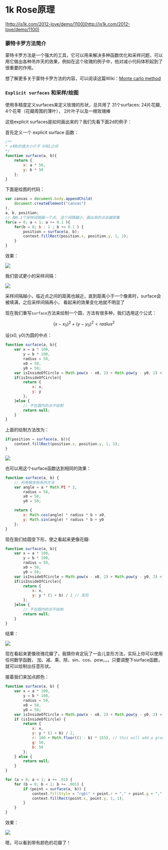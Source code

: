 # 1k Rose原理

[http://js1k.com/2012-love/demo/1100](http://js1k.com/2012-love/demo/1100)

### 蒙特卡罗方法简介

蒙特卡罗方法是一个强大的工具，它可以用来解决多种函数优化和采样问题，可以用它做出各种吊炸天的效果，例如在这个玫瑰的例子中，他对减小代码体积起到了很重要的作用。

想了解更多关于蒙特卡罗方法的内容，可以阅读这篇Wiki：[Monte carlo method](http://en.wikipedia.org/wiki/Monte_carlo_method)

### `Explicit surfaces` 和采样/绘图

使用多精度定义surfaces来定义玫瑰的形状，总共用了 31个surfaces: 24片花瓣, 4个花萼（花瓣周围的薄叶）， 2片叶子以及一根玫瑰棒

这些explicit surfaces是如何画出来的？我们先看下面2d的例子：

首先定义一个 explicit surface 函数：

```js
/**
* a和b的值大小介于 0和1之间
*/
function surface(a, b){
    return {
        x: a * 50,
        y: b * 50
    };
}
```

下面是绘图的代码：

```js
var canvas = document.body.appendChild(
    document.createElement("canvas")
),
a, b, position;
// 每0.1个采样间隔画一个点, 这个间隔越小，画出来的点会越密集
for(a = 0; a < 1; a += 0.1 ){
    for(b = 0; b : 1 ; b += 0.1 ) {
        position = surface(a, b);
        context.fillRect(position.x, position.y, 1, 1);
    }
}
```

效果：

![](../../assets/013/1k%20Rose%20原理.md-1501990605000.png)

我们尝试更小的采样间隔：

![](../../assets/013/1k%20Rose%20原理.md-1501990721000.png)

采样间隔越小，临近点之间的距离也越近，直到距离小于一个像素时，surface会被填满，之后采样间隔再小， 看起来的效果变化地就不明显了

现在我们重写`surface`方法来绘制一个圆，方法有很多种，我们选用这个公式：

$$(x - x_0) ^ 2 + (y - y_0) ^ 2 < radius ^ 2$$

设(x0, y0)为圆的中点：

```js
function surface(a, b){
    var x = a * 100,
        y = b * 100,
        radius = 50,
        x0 = 50,
        y0 = 50;
    var isInsideOfCircle = Math.pow(x - x0, 2) + Math.pow(y - y0, 2) < radius * radius;
    if(isInsideOfCircle){
        return {
            x: x,
            y: y
        };
    }else {
        // 不在圆内的点不绘制
        return null;
    }
}
```

上面的绘制方法改为：

```js
if(position = surface(a, b)){
    context.fillRect(position.x, position.y, 1, 1);
}
```

![](../../assets/013/1k%20Rose%20原理.md-1501991295000.png)

也可以用这个surface函数达到相同的效果：

```js
function surface(a, b) {
    // 利用极坐标系的方法
    var angle = a * Math.PI * 2,
        radius = 50,
        x0 = 50,
        y0 = 50;

    return {
        x: Math.cos(angle) * radius * b + x0,
        y: Math.sin(angle) * radius * b + y0
    };
}
```

现在我们给圆变下形，使之看起来更像花瓣:

```js
function surface(a, b){
    var x = a * 100,
        y = b * 100,
        radius = 50,
        x0 = 50,
        y0 = 50;
    var isInsideOfCircle = Math.pow(x - x0, 2) + Math.pow(y - y0, 2) < radius * radius;
    if(isInsideOfCircle){
        return {
            x: x,
            y: y * (1 + b) / 2 // 变形
        };
    }else {
        // 不在圆内的点不绘制
        return null;
    }
}
```

结果：

![](../../assets/013/1k%20Rose%20原理.md-1501991470000.png)

现在看起来更像玫瑰花瓣了，我猜你肯定玩了一会儿变形方法，实际上你可以使用任何数学函数， 加、减、乘、除、sin、cos、pow。。。只要调整下surface函数，就可以绘制出任意形状。

接着我们来加点颜色：

```js
function surface(a, b) {
    var x = a * 100,
        y = b * 100,
        radius = 50,
        x0 = 50,
        y0 = 50;
    var isInsideOfCircle = Math.pow(x - x0, 2) + Math.pow(y - y0, 2) < radius * radius;
    if (isInsideOfCircle) {
        return {
            x: x,
            y: y * (1 + b) / 2,
            r: 100 + Math.floor((1 - b) * 155), // this will add a gradient
            g: 50,
            b: 50
        };
    } else {
        return null;
    }
}

for (a = 0; a < 1; a += .01) {
    for (b = 0; b < 1; b += .001) {
        if (point = surface(a, b)) {
            context.fillStyle = "rgb(" + point.r + "," + point.g + "," + point.b + ")";
            context.fillRect(point.x, point.y, 1, 1);
        }
    }
}
```

效果：

![](../../assets/013/1k%20Rose%20原理.md-1501991722000.png)

嗯，可以看到带有颜色的花瓣了！

